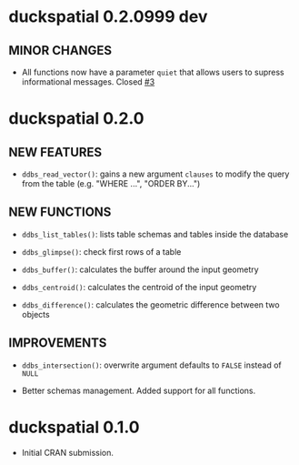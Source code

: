 # duckspatial 0.2.0999 dev

## MINOR CHANGES

* All functions now have a parameter `quiet` that allows users to supress informational messages. Closed [#3](https://github.com/Cidree/duckspatial/issues/3)


# duckspatial 0.2.0

## NEW FEATURES

* `ddbs_read_vector()`: gains a new argument `clauses` to modify the query from the table (e.g. "WHERE ...", "ORDER BY...")

## NEW FUNCTIONS

* `ddbs_list_tables()`: lists table schemas and tables inside the database

* `ddbs_glimpse()`: check first rows of a table

* `ddbs_buffer()`: calculates the buffer around the input geometry

* `ddbs_centroid()`: calculates the centroid of the input geometry

* `ddbs_difference()`: calculates the geometric difference between two objects


## IMPROVEMENTS

* `ddbs_intersection()`: overwrite argument defaults to `FALSE` instead of `NULL`

* Better schemas management. Added support for all functions.

# duckspatial 0.1.0

* Initial CRAN submission.
